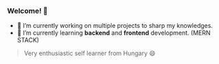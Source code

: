 ### Welcome! 👋

- 🔭 I’m currently working on multiple projects to sharp my knowledges.
- 🌱 I’m currently learning **backend** and **frontend** development. (MERN STACK)

> Very enthusiastic self learner from Hungary 😄

<!--
**markhamori/markhamori** is a ✨ _special_ ✨ repository because its `README.md` (this file) appears on your GitHub profile.

Here are some ideas to get you started:

- 🔭 I’m currently working on ...
- 🌱 I’m currently learning ...
- 👯 I’m looking to collaborate on ...
- 🤔 I’m looking for help with ...
- 💬 Ask me about ...
- 📫 How to reach me: ...
- 😄 Pronouns: ...
- ⚡ Fun fact: ...
-->
